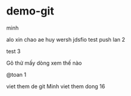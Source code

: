 # demo-git

minh 

alo xin chao ae 
huy wersh jdsfio
test push lan 2

test 3

Gõ thử mấy dòng xem thế nào

@toan 1

viet them de git
Minh viet them dong 16